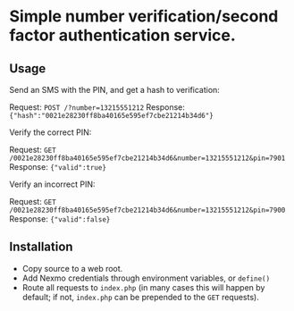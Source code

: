 # Simple number verification/second factor authentication service.

## Usage

Send an SMS with the PIN, and get a hash to verification:

Request: `POST /?number=13215551212`
Response: `{"hash":"0021e28230ff8ba40165e595ef7cbe21214b34d6"}`

Verify the correct PIN:

Request: `GET /0021e28230ff8ba40165e595ef7cbe21214b34d6&number=13215551212&pin=7901`
Response: `{"valid":true}`

Verify an incorrect PIN:

Request: `GET /0021e28230ff8ba40165e595ef7cbe21214b34d6&number=13215551212&pin=7900`
Response: `{"valid":false}`

## Installation

- Copy source to a web root.
- Add Nexmo credentials through environment variables, or `define()`
- Route all requests to `index.php` (in many cases this will happen by default; if not, `index.php` can be prepended
  to the `GET` requests). 